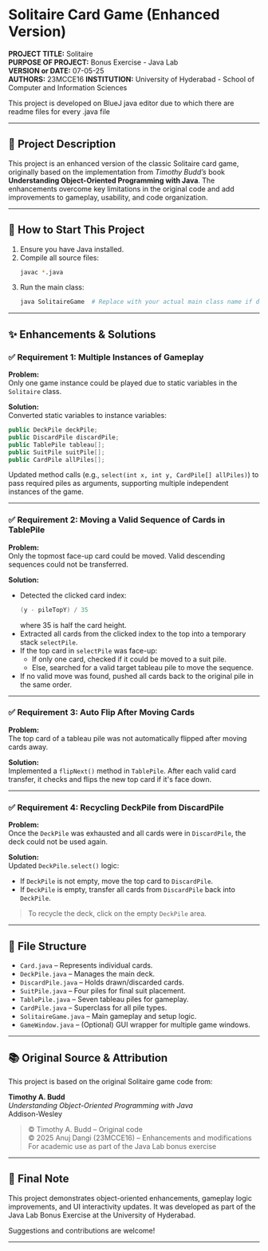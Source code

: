 # Solitaire Card Game (Enhanced Version)

**PROJECT TITLE:** Solitaire  
**PURPOSE OF PROJECT:** Bonus Exercise - Java Lab  
**VERSION or DATE:** 07-05-25  
**AUTHORS:** 23MCCE16
**INSTITUTION:** University of Hyderabad - School of Computer and Information Sciences  

This project is developed on BlueJ java editor due to which there are readme files for every .java file

---

## 📌 Project Description

This project is an enhanced version of the classic Solitaire card game, originally based on the implementation from *Timothy Budd’s* book **Understanding Object-Oriented Programming with Java**. The enhancements overcome key limitations in the original code and add improvements to gameplay, usability, and code organization.

---

## 🚀 How to Start This Project

1. Ensure you have Java installed.
2. Compile all source files:
   ```bash
   javac *.java
   ```
3. Run the main class:
   ```bash
   java SolitaireGame  # Replace with your actual main class name if different
   ```

---

## ✨ Enhancements & Solutions

### ✅ Requirement 1: Multiple Instances of Gameplay

**Problem:**  
Only one game instance could be played due to static variables in the `Solitaire` class.

**Solution:**  
Converted static variables to instance variables:
```java
public DeckPile deckPile;
public DiscardPile discardPile;
public TablePile tableau[];
public SuitPile suitPile[];
public CardPile allPiles[];
```
Updated method calls (e.g., `select(int x, int y, CardPile[] allPiles)`) to pass required piles as arguments, supporting multiple independent instances of the game.

---

### ✅ Requirement 2: Moving a Valid Sequence of Cards in TablePile

**Problem:**  
Only the topmost face-up card could be moved. Valid descending sequences could not be transferred.

**Solution:**  
- Detected the clicked card index:
  ```java
  (y - pileTopY) / 35
  ```
  where 35 is half the card height.
- Extracted all cards from the clicked index to the top into a temporary stack `selectPile`.
- If the top card in `selectPile` was face-up:
  - If only one card, checked if it could be moved to a suit pile.
  - Else, searched for a valid target tableau pile to move the sequence.
- If no valid move was found, pushed all cards back to the original pile in the same order.

---

### ✅ Requirement 3: Auto Flip After Moving Cards

**Problem:**  
The top card of a tableau pile was not automatically flipped after moving cards away.

**Solution:**  
Implemented a `flipNext()` method in `TablePile`. After each valid card transfer, it checks and flips the new top card if it's face down.

---

### ✅ Requirement 4: Recycling DeckPile from DiscardPile

**Problem:**  
Once the `DeckPile` was exhausted and all cards were in `DiscardPile`, the deck could not be used again.

**Solution:**  
Updated `DeckPile.select()` logic:
- If `DeckPile` is not empty, move the top card to `DiscardPile`.
- If `DeckPile` is empty, transfer all cards from `DiscardPile` back into `DeckPile`.

> To recycle the deck, click on the empty `DeckPile` area.

---

## 📁 File Structure

- `Card.java` – Represents individual cards.
- `DeckPile.java` – Manages the main deck.
- `DiscardPile.java` – Holds drawn/discarded cards.
- `SuitPile.java` – Four piles for final suit placement.
- `TablePile.java` – Seven tableau piles for gameplay.
- `CardPile.java` – Superclass for all pile types.
- `SolitaireGame.java` – Main gameplay and setup logic.
- `GameWindow.java` – (Optional) GUI wrapper for multiple game windows.

---

## 📚 Original Source & Attribution

This project is based on the original Solitaire game code from:

**Timothy A. Budd**  
*Understanding Object-Oriented Programming with Java*  
Addison-Wesley

> © Timothy A. Budd – Original code  
> © 2025 Anuj Dangi (23MCCE16) – Enhancements and modifications  
> For academic use as part of the Java Lab bonus exercise

---

## 🏁 Final Note

This project demonstrates object-oriented enhancements, gameplay logic improvements, and UI interactivity updates. It was developed as part of the Java Lab Bonus Exercise at the University of Hyderabad.

Suggestions and contributions are welcome!

---
